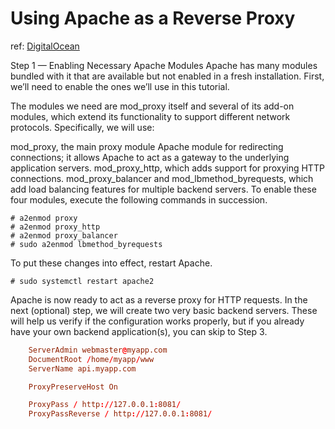 # Using Apache as a Reverse Proxy 

ref: [DigitalOcean](https://www.digitalocean.com/community/tutorials/how-to-use-apache-as-a-reverse-proxy-with-mod_proxy-on-ubuntu-16-04)


Step 1 — Enabling Necessary Apache Modules
Apache has many modules bundled with it that are available but not enabled in a fresh installation. First, we’ll need to enable the ones we’ll use in this tutorial.

The modules we need are mod_proxy itself and several of its add-on modules, which extend its functionality to support different network protocols. Specifically, we will use:

mod_proxy, the main proxy module Apache module for redirecting connections; it allows Apache to act as a gateway to the underlying application servers.
mod_proxy_http, which adds support for proxying HTTP connections.
mod_proxy_balancer and mod_lbmethod_byrequests, which add load balancing features for multiple backend servers.
To enable these four modules, execute the following commands in succession.

    # a2enmod proxy
    # a2enmod proxy_http
    # a2enmod proxy_balancer
    # sudo a2enmod lbmethod_byrequests


To put these changes into effect, restart Apache.

    # sudo systemctl restart apache2

Apache is now ready to act as a reverse proxy for HTTP requests. In the next (optional) step, we will create two very basic backend servers. These will help us verify if the configuration works properly, but if you already have your own backend application(s), you can skip to Step 3.

```conf
    ServerAdmin webmaster@myapp.com
    DocumentRoot /home/myapp/www
    ServerName api.myapp.com

    ProxyPreserveHost On

    ProxyPass / http://127.0.0.1:8081/
    ProxyPassReverse / http://127.0.0.1:8081/
```

